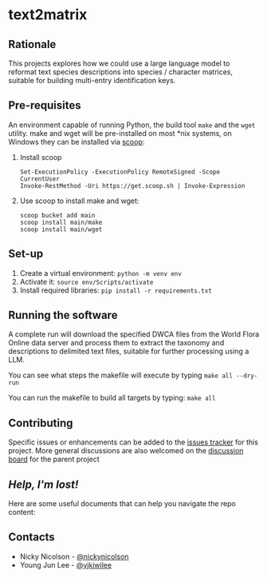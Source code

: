 # text2matrix

## Rationale

This projects explores how we could use a large language model to reformat text species descriptions into species / character matrices, suitable for building multi-entry identification keys.

## Pre-requisites

An environment capable of running Python, the build tool `make` and the `wget` utility. 
make and wget will be pre-installed on most *nix systems, on Windows they can be installed via [scoop](https://scoop.sh/):

1. Install scoop
     ```
    Set-ExecutionPolicy -ExecutionPolicy RemoteSigned -Scope CurrentUser
    Invoke-RestMethod -Uri https://get.scoop.sh | Invoke-Expression
    ```
1. Use scoop to install make and wget:
    ```{shell}
    scoop bucket add main
    scoop install main/make
    scoop install main/wget
    ```

## Set-up

1. Create a virtual environment: `python -m venv env`
1. Activate it: `source env/Scripts/activate` 
1. Install required libraries: `pip install -r requirements.txt` 

## Running the software

A complete run will download the specified DWCA files from the World Flora Online data server and process them to extract the taxonomy and descriptions to delimited text files, suitable for further processing using a LLM.

You can see what steps the makefile will execute by typing `make all --dry-run`

You can run the makefile to build all targets by typing: `make all`

## Contributing

Specific issues or enhancements can be added to the [issues tracker](https://github.com/WFO-ID-pilots/text2matrix/issues) for this project. More general discussions are also welcomed on the [discussion board](https://github.com/orgs/WFO-ID-pilots/discussions) for the parent project

## _Help, I'm lost!_

Here are some useful documents that can help you navigate the repo content:

## Contacts

- Nicky Nicolson - [@nickynicolson](https://github.com/nickynicolson)
- Young Jun Lee - [@yjkiwilee](https://github.com/yjkiwilee)
